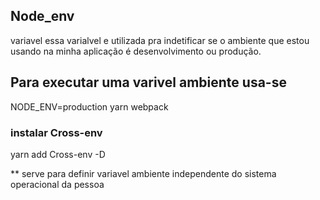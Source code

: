 ## Node_env

variavel essa varialvel e utilizada pra indetificar se o ambiente que estou usando na minha aplicação é desenvolvimento ou produção.

## Para executar uma varivel ambiente usa-se

NODE_ENV=production yarn webpack

### instalar Cross-env 

yarn add Cross-env -D

** serve para definir variavel ambiente independente do sistema operacional da pessoa